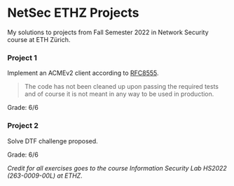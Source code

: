 # NetSec ETHZ Projects

My solutions to projects from Fall Semester 2022 in Network Security course at ETH Zürich. 

### Project 1
Implement an ACMEv2 client according to [RFC8555](https://www.rfc-editor.org/rfc/rfc8555.html). 
> The code has not been cleaned up upon passing the required tests and of course it is not meant in any way to be used in production.

Grade: 6/6

### Project 2 
Solve DTF challenge proposed.

Grade: 6/6

*Credit for all exercises goes to the course Information Security Lab HS2022 (263-0009-00L) at ETHZ.*
 
